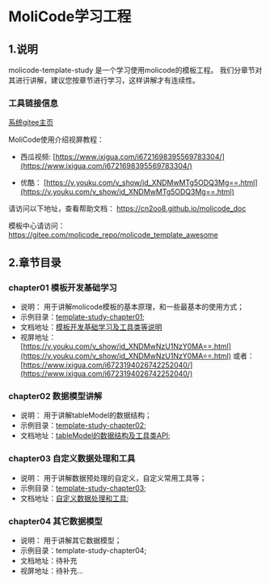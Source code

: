 # MoliCode学习工程

## 1.说明
molicode-template-study 是一个学习使用molicode的模板工程。
我们分章节对其进行讲解，建议您按章节进行学习，这样讲解才有连续性。


### 工具链接信息
[系统gitee主页](https://gitee.com/zhangshibin1987/molicode)

MoliCode使用介绍视屏教程：

* 西瓜视频: 
[https://www.ixigua.com/i6721698395569783304/](https://www.ixigua.com/i6721698395569783304/)

* 优酷：
[https://v.youku.com/v_show/id_XNDMwMTg5ODQ3Mg==.html](https://v.youku.com/v_show/id_XNDMwMTg5ODQ3Mg==.html)

请访问以下地址，查看帮助文档： https://cn2oo8.github.io/molicode_doc

模板中心请访问： https://gitee.com/molicode_repo/molicode_template_awesome


## 2.章节目录

### chapter01 模板开发基础学习  
* 说明： 用于讲解molicode模板的基本原理，和一些最基本的使用方式；
* 示例目录：[template-study-chapter01](./template-study-chapter01);
* 文档地址：[模板开发基础学习及工具类等说明](./template-study-chapter01/README.md)
* 视屏地址：[https://v.youku.com/v_show/id_XNDMwNzU1NzY0MA==.html](https://v.youku.com/v_show/id_XNDMwNzU1NzY0MA==.html)  或者：[https://www.ixigua.com/i6723194026742252040/](https://www.ixigua.com/i6723194026742252040/)
 
 
### chapter02 数据模型讲解
* 说明： 用于讲解tableModel的数据结构；
* 示例目录：[template-study-chapter02](template-study-chapter02);
* 文档地址：[tableModel的数据结构及工具类API](template-study-chapter02/README.md);


### chapter03 自定义数据处理和工具
* 说明： 用于讲解数据预处理的自定义，自定义常用工具等；
* 示例目录：[template-study-chapter03](template-study-chapter03);
* 文档地址：[自定义数据处理和工具](template-study-chapter03/README.md);


### chapter04 其它数据模型
* 说明： 用于讲解其它数据模型；
* 示例目录：template-study-chapter04;
* 文档地址：待补充
* 视屏地址：待补充...


